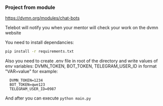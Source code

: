 ### Project from module
https://dvmn.org/modules/chat-bots

Telebot will notify you when 
your mentor will check your work on the dvmn website

You need to install dependancies:
```bash
pip install -r requirements.txt
```
Also you need to create .env file in root of the directory
and write values of env variables: DVMN_TOKEN, BOT_TOKEN, TELEGRAM_USER_ID
in format "VAR=value"
for example:
```
  DVMN_TOKEN=1234
  BOT_TOKEN=qwe123
  TELEGRAM_USER_ID=0987
```

And after you can execute `python main.py`
